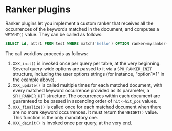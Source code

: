 # Ranker plugins 

Ranker plugins let you implement a custom ranker that receives all the occurrences of the keywords matched in the document, and computes a  `WEIGHT()` value. They can be called as follows:

```sql
SELECT id, attr1 FROM test WHERE match('hello') OPTION ranker=myranker('option1=1');
```
The call workflow proceeds as follows:

1. `XXX_init()` is invoked once per query per table, at the very beginning. Several query-wide options are passed to it via a `SPH_RANKER_INIT` structure, including the user options strings (for instance, "option1=1" in the example above).
2. `XXX_update()` is called multiple times for each matched document, with every matched keyword occurrence provided as its parameter, a `SPH_RANKER_HIT` structure. The occurrences within each document are guaranteed to be passed in ascending order of `hit->hit_pos` values.
3. `XXX_finalize()` is called once for each matched document when there are no more keyword occurrences. It must return the `WEIGHT()` value. This function is the only mandatory one.
4. `XXX_deinit()` is invoked once per query, at the very end.


<!-- proofread -->